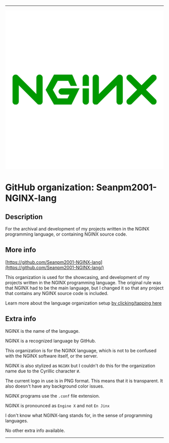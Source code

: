 
***

<!--
<details open><summary><p>Click/tap here to expand/collapse the full resolution (vector) logo for this project</p></summary>

![ failed to load. The file may be missing or corrupt. Check the file path for errors first.](/AdditionalInfo/2/Seanpm2001-NGINX-lang-lang/ML_logo.svg)

</details>

<details><summary><p>Click/tap here to expand/collapse the non-vector (raster) logo for this project</p></summary>
!-->

![NGINX_2000px.png failed to load. The file may be missing or corrupt. Check the file path for errors first.](/AdditionalInfo/2/Seanpm2001-NGINX-lang/NGINX_2000px.png)

<!--
</details>
!-->

# GitHub organization: Seanpm2001-NGINX-lang

## Description

For the archival and development of my projects written in the NGINX programming language, or containing NGINX source code.

## More info

[https://github.com/Seanpm2001-NGINX-lang](https://github.com/Seanpm2001-NGINX-lang/)

This organization is used for the showcasing, and development of my projects written in the NGINX programming language. The original rule was that NGINX had to be the main language, but I changed it so that any project that contains any NGINX source code is included.

Learn more about the language organization setup [by clicking/tapping here](/AdditionalInfo/LanguageOrgs/README.md)

## Extra info

NGINX is the name of the language.

NGINX is a recognized language by GitHub.

This organization is for the NGINX language, which is not to be confused with the NGINX software itself, or the server.

NGINX is also stylized as `NGIИX` but I couldn't do this for the organization name due to the Cyrillic character `И`.

The current logo in use is in PNG format. This means that it is transparent. It also doesn't have any background color issues.

NGINX programs use the `.conf` file extension.

NGINX is pronounced as `Engine X` and not `En Jinx`

<!-- I currently cannot figure out what file extension NGINX programs use. !-->

<!-- The logo currently in use is in GIF format, but is not animated.!-->

I don't know what NGINX-lang stands for, in the sense of programming languages.

No other extra info available.

***
